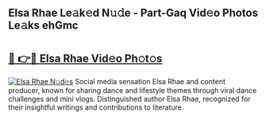 ## Elsa Rhae Le𝚊k𝚎d N𝚞𝚍e - Part-Gaq Vid𝚎o Photos Le𝚊ks ehGmc

# <h2><a href="http://fbg25m.evod.top/?m=Elsa+Rhae">🔗 👉🔴 Elsa Rhae Vid𝚎o Ph𝚘t𝚘s</a></h2>

[![Elsa Rhae N𝚞d𝚎s](https://i.imgur.com/8V9OHl7.gif)](http://fbg25m.evod.top/?m=Elsa+Rhae)
Social media sensation Elsa Rhae and content producer, known for sharing dance and lifestyle themes through viral dance challenges and mini vlogs. Distinguished author Elsa Rhae, recognized for their insightful writings and contributions to literature. 

